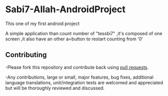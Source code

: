# Sabi7-Allah-AndroidProject
This one of my first android project 

A simple application than count number of "tessbi7" ,it's composed of one screen ,it also have an other a=button to restart counting from '0'
## Contributing
-Please fork this repository and contribute back using [pull requests](https://github.com/cra3ker/Sabi7-Allah-AndroidProject/pulls).

-Any contributions, large or small, major features, bug fixes, additional language translations, unit/integration tests are welcomed and appreciated but will be thoroughly reviewed and discussed.

